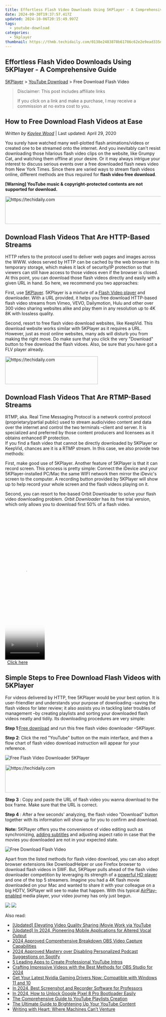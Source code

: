 ```yaml
---
title: Effortless Flash Video Downloads Using 5KPlayer - A Comprehensive Guide
date: 2024-09-30T19:37:57.417Z
updated: 2024-10-06T20:15:49.997Z
tags:
  - youtube-download
categories:
  - 5kplayer
thumbnail: https://thmb.techidaily.com/0138e2483878b61786c62e2e9ead335ddaa2649c1800ba21659cf76cde33dc5d.jpg
---
```


## Effortless Flash Video Downloads Using 5KPlayer - A Comprehensive Guide

[5KPlayer](https://tools.techidaily.com/5kplayer/products/) \> [YouTube Download](https://tools.techidaily.com/5kplayer/youtube-download/) \> Free Download Flash Video

>  Disclaimer: This post includes affiliate links
>
>  If you click on a link and make a purchase, I may receive a commission at no extra cost to you.
>

## How to Free Download Flash Videos at Ease

 _Written by [Kaylee Wood](https://www.quora.com/profile/Amanda-Hu-21)_ | Last updated: April 29, 2020 

You surely have watched many well-plotted flash animations/videos or created one to be streamed onto the internet. And you inevitably can't resist  downloading those hilarious flash video clips on the website, like Grumpy Cat, and watching them offline at your desire. Or it may always intrigue your interest to discuss serious events over a free downloaded flash news video from New York Times. Since there are varied ways to stream flash videos online, different methods are thus required for **flash video free download**.

**\[Warning\] YouTube music & copyright-protected contents are not supported for download.**

<!-- affiliate ads begin -->
<a href="https://aligracehair.sjv.io/c/5597632/2087267/19272" target="_top" id="2087267">
  <img src="//a.impactradius-go.com/display-ad/19272-2087267" border="0" alt="https://techidaily.com" width="728" height="90"/>
</a>
<img height="0" width="0" src="https://aligracehair.sjv.io/i/5597632/2087267/19272" style="position:absolute;visibility:hidden;" border="0" />
<!-- affiliate ads end -->

## Download Flash Videos That Are HTTP-Based Streams

HTTP refers to the protocol used to deliver web pages and images across the WWW. videos served by HTTP can be cached by the web browser in its temporary storage, which makes it lack of security/IP protection so that viewers can still have access to those videos even if the browser is closed. At this point, you can download those flash videos directly and easily with a given URL in hand. So here, we recommend you two approaches:

First, use [5KPlayer](https://tools.techidaily.com/5kplayer/products/). 5KPlayer is a mixture of a [Flash Video player](https://tools.techidaily.com/5kplayer/video-music-player/) and downloader. With a URL provided, it helps you free download HTTP-based flash video streams from Vimeo, VEVO, Dailymotion, Hulu and other over 300 video sharing websites alike and play them in any resolution up to 4K 8K with lossless quality.

Second, resort to free flash video download websites, like KeepVid. This download website works similar with 5KPlayer as it requires a URL. However, just as most online websites, many ads will disturb you from making the right move. Do make sure that you click the very "Download" button to free download the flash vidoes. Also, be sure that you have got a FLV player already.

<!-- affiliate ads begin -->
<a href="https://aligracehair.sjv.io/c/5597632/2016143/19272" target="_top" id="2016143">
  <img src="//a.impactradius-go.com/display-ad/19272-2016143" border="0" alt="https://techidaily.com" width="300" height="90"/>
</a>
<img height="0" width="0" src="https://aligracehair.sjv.io/i/5597632/2016143/19272" style="position:absolute;visibility:hidden;" border="0" />
<!-- affiliate ads end -->

## Download Flash Videos That Are RTMP-Based Streams

RTMP, aka. Real Time Messaging Protocol is a network control protocol (proprietary/partial public) used to stream audio/video content and data over the internet and control the two terminals –client and server. It is specialized and preferred by those content producers and licensees as it obtains enhanced IP protection.   
 If you find a flash video that cannot be directly downloaded by 5KPlayer or KeepVid, chances are it is a RTMP stream. In this case, we also provide two methods:

First, make good use of 5KPlayer. Another feature of 5KPlayer is that it can record screen. This process is pretty simple: Connect the iDevice and your 5KPlayer-installed PC/Mac the same WIFI network then mirror the iDevic's screen to the computer. A recording button provided by 5KPlayer will show up to help record your whole screen and the flash videos playing on it. 

Second, you can resort to fee-based Orbit Downloader to solve your flash video downloading problem. _Orbit Downloader_ has its free trial version, which only allows you to download first 50% of a flash video.

<!-- affiliate ads begin -->
<span id="1977032">
					<video width="128" height="480" style="cursor:pointer"
           poster="//a.impactradius-go.com/display-clicktoplayimage/1977032.png"
           onclick="if(!this.playClicked){this.play();this.setAttribute('controls',true);this.playClicked=true;}">
	   <source src="//a.impactradius-go.com/display-ad/22993-1977032">
	   <img src="//a.impactradius-go.com/display-clicktoplayimage/1977032.png" style="border: none; height: 100%; width: 100%; object-fit: contain">
	</video>
	<div style="width:80px;text-align:center"><a href="javascript:window.open(decodeURIComponent('https%3A%2F%2Fhomestyler.sjv.io%2Fc%2F5597632%2F1977032%2F22993'), '_blank');void(0);">Click here</a></div>
</span>
<img height="0" width="0" src="https://imp.pxf.io/i/5597632/1977032/22993" style="position:absolute;visibility:hidden;" border="0" />
<!-- affiliate ads end -->

## Simple Steps to Free Download Flash Videos with 5KPlayer

For videos delivered by HTTP, free 5KPlayer would be your best option. It is user-friendlier and understands your purpose of downloading –saving the flash videos for later review; it also assists you in tackling later troubles of management –by creating playlists and sorting your downloaded flash videos neatly and tidily. Its downloading procedures are very simple:

**Step 1**:[Free download](https://tools.techidaily.com/5kplayer/youtube-download/) and run this free flash video downloader –5KPlayer. 

**Step 2**: Click the red "YouTube" button on the main interface, and then a flow chart of flash video download instruction will appear for your reference.

![Free Flash Video Downloader 5KPlayer](https://www.5kplayer.com/youtube-download/img/youtube-0119-01.jpg) 

<!-- affiliate ads begin -->
<a href="https://appsumo.8odi.net/c/5597632/2130891/7443" target="_top" id="2130891">
  <img src="//a.impactradius-go.com/display-ad/7443-2130891" border="0" alt="https://techidaily.com" width="728" height="90"/>
</a>
<img height="0" width="0" src="https://appsumo.8odi.net/i/5597632/2130891/7443" style="position:absolute;visibility:hidden;" border="0" />
<!-- affiliate ads end -->

**Step 3** : Copy and paste the URL of flash video you wanna download to the box frame. Make sure that the URL is correct. 

**Step 4** : After a few seconds' analyzing, the flash video "Download" button together with its information will show up for you to confirm and download.

**Note:** 5KPlayer offers you the convenience of video editing such as synchronizing, [adding subtitles](https://tools.techidaily.com/5kplayer/video-music-player/) and adjusting aspect ratio in case that the movies you downloaded are not in your expected state.

![Free Download Flash Video](https://www.5kplayer.com/youtube-download/img/hd-video-download-xrq.jpg) 

Apart from the listed methods for flash video download, you can also adopt browser extensions like DownloadHelper or use Firefox browser to download flash videos in SWF. But, 5KPlayer pulls ahead of the flash video downloader competition by leveraging its strength of a [powerful HD player](https://tools.techidaily.com/5kplayer/video-music-player/) and one of the top 5 streamers. Imagine you had a 4K flash movie downloaded on your Mac and wanted to share it with your colleague on a big HDTV, 5KPlayer will see to make that happen. With this typical [AirPlay-enabled](https://tools.techidaily.com/5kplayer/airplay/) media player, your video journey has only just begun.

[![](https://www.5kplayer.com/youtube-download/../button/freedownwhitewin.png)](https://tools.techidaily.com/5kplayer/products/) [![](https://www.5kplayer.com/youtube-download/../button/freedownbackmac.png)](https://tools.techidaily.com/5kplayer/products/)

<ins class="adsbygoogle"
     style="display:block"
     data-ad-format="autorelaxed"
     data-ad-client="ca-pub-7571918770474297"
     data-ad-slot="1223367746"></ins>

<ins class="adsbygoogle"
     style="display:block"
     data-ad-client="ca-pub-7571918770474297"
     data-ad-slot="8358498916"
     data-ad-format="auto"
     data-full-width-responsive="true"></ins>

<span class="atpl-alsoreadstyle">Also read:</span>
<div><ul>
<li><a href="https://youtube-video-recordings.techidaily.com/updated-elevating-video-quality-sharing-imovie-work-via-youtube/"><u>[Updated] Elevating Video Quality Sharing iMovie Work via YouTube</u></a></li>
<li><a href="https://video-capture.techidaily.com/updated-in-2024-pioneering-mobile-applications-for-altered-vocal-output/"><u>[Updated] In 2024, Pioneering Mobile Applications for Altered Vocal Output</u></a></li>
<li><a href="https://screen-mirroring-recording.techidaily.com/2024-approved-comprehensive-breakdown-obs-video-capture-capabilities/"><u>2024 Approved Comprehensive Breakdown OBS Video Capture Capabilities</u></a></li>
<li><a href="https://extra-guidance.techidaily.com/2024-approved-mastery-over-disabling-personalized-podcast-suggestions-on-spotify/"><u>2024 Approved Mastery over Disabling Personalized Podcast Suggestions on Spotify</u></a></li>
<li><a href="https://youtube-video-recordings.techidaily.com/5-leading-apps-to-create-professional-youtube-intros/"><u>5 Leading Apps to Create Professional YouTube Intros</u></a></li>
<li><a href="https://on-screen-recording.techidaily.com/crafting-impressive-videos-with-the-best-methods-for-obs-studio-for-2024/"><u>Crafting Impressive Videos with the Best Methods for OBS Studio for 2024</u></a></li>
<li><a href="https://hardware-updates.techidaily.com/get-your-latest-nvidia-gaming-drivers-now-compatible-with-windows-11-and-10/"><u>Get Your Latest Nvidia Gaming Drivers Now: Compatible with Windows 11 and 10</u></a></li>
<li><a href="https://visual-screen-recording.techidaily.com/in-2024-best-screenshot-and-recorder-software-for-professors/"><u>In 2024, Best Screenshot and Recorder Software for Professors</u></a></li>
<li><a href="https://unlock-android.techidaily.com/in-2024-how-to-unlock-google-pixel-8-pro-bootloader-easily-by-drfone-android/"><u>In 2024, How to Unlock Google Pixel 8 Pro Bootloader Easily</u></a></li>
<li><a href="https://youtube-video-recordings.techidaily.com/the-comprehensive-guide-to-youtube-playlists-creation/"><u>The Comprehensive Guide to YouTube Playlists Creation</u></a></li>
<li><a href="https://youtube-video-recordings.techidaily.com/the-ultimate-guide-to-brightening-up-your-youtube-content/"><u>The Ultimate Guide to Brightening Up Your YouTube Content</u></a></li>
<li><a href="https://tech-savvy.techidaily.com/writing-with-heart-where-machines-cant-venture/"><u>Writing with Heart: Where Machines Can’t Venture</u></a></li>
</ul></div>

